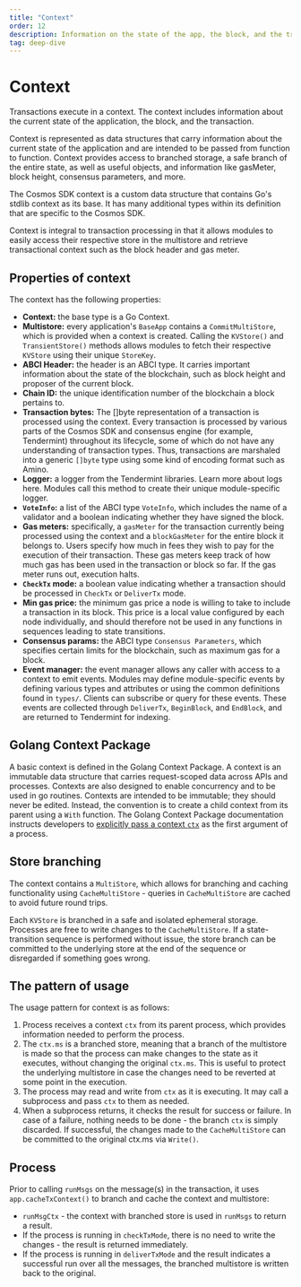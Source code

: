 ```yaml
---
title: "Context"
order: 12
description: Information on the state of the app, the block, and the transaction
tag: deep-dive
---
```


# Context

Transactions execute in a context. The context includes information about the current state of the application, the block, and the transaction.

Context is represented as data structures that carry information about the current state of the application and are intended to be passed from function to function. Context provides access to branched storage, a safe branch of the entire state, as well as useful objects, and information like gasMeter, block height, consensus parameters, and more.

The Cosmos SDK context is a custom data structure that contains Go's stdlib context as its base. It has many additional types within its definition that are specific to the Cosmos SDK.

Context is integral to transaction processing in that it allows modules to easily access their respective store in the multistore and retrieve transactional context such as the block header and gas meter.

## Properties of context

The context has the following properties:

* **Context:** the base type is a Go Context.
* **Multistore:** every application's `BaseApp` contains a `CommitMultiStore`, which is provided when a context is created. Calling the `KVStore()` and `TransientStore()` methods allows modules to fetch their respective `KVStore` using their unique `StoreKey`.
* **ABCI Header:** the header is an ABCI type. It carries important information about the state of the blockchain, such as block height and proposer of the current block.
* **Chain ID:** the unique identification number of the blockchain a block pertains to.
* **Transaction bytes:** The []byte representation of a transaction is processed using the context. Every transaction is processed by various parts of the Cosmos SDK and consensus engine (for example, Tendermint) throughout its lifecycle, some of which do not have any understanding of transaction types. Thus, transactions are marshaled into a generic `[]byte` type using some kind of encoding format such as Amino.
* **Logger:** a logger from the Tendermint libraries. Learn more about logs here. Modules call this method to create their unique module-specific logger.
* **`VoteInfo`:** a list of the ABCI type `VoteInfo`, which includes the name of a validator and a boolean indicating whether they have signed the block.
* **Gas meters:** specifically, a `gasMeter` for the transaction currently being processed using the context and a `blockGasMeter` for the entire block it belongs to. Users specify how much in fees they wish to pay for the execution of their transaction. These gas meters keep track of how much gas has been used in the transaction or block so far. If the gas meter runs out, execution halts.
* **`CheckTx` mode:** a boolean value indicating whether a transaction should be processed in `CheckTx` or `DeliverTx` mode.
* **Min gas price:** the minimum gas price a node is willing to take to include a transaction in its block. This price is a local value configured by each node individually, and should therefore not be used in any functions in sequences leading to state transitions.
* **Consensus params:** the ABCI type `Consensus Parameters`, which specifies certain limits for the blockchain, such as maximum gas for a block.
* **Event manager:** the event manager allows any caller with access to a context to emit events. Modules may define module-specific events by defining various types and attributes or using the common definitions found in `types/`. Clients can subscribe or query for these events. These events are collected through `DeliverTx`, `BeginBlock`, and `EndBlock`, and are returned to Tendermint for indexing.

## Golang Context Package

A basic context is defined in the Golang Context Package. A context is an immutable data structure that carries request-scoped data across APIs and processes. Contexts are also designed to enable concurrency and to be used in go routines. Contexts are intended to be immutable; they should never be edited. Instead, the convention is to create a child context from its parent using a `With` function. The Golang Context Package documentation instructs developers to [explicitly pass a context `ctx`](https://pkg.go.dev/context) as the first argument of a process.


## Store branching

The context contains a `MultiStore`, which allows for branching and caching functionality using `CacheMultiStore` - queries in `CacheMultiStore` are cached to avoid future round trips.

Each `KVStore` is branched in a safe and isolated ephemeral storage. Processes are free to write changes to the `CacheMultiStore`. If a state-transition sequence is performed without issue, the store branch can be committed to the underlying store at the end of the sequence or disregarded if something goes wrong.

## The pattern of usage

The usage pattern for context is as follows:

1. Process receives a context `ctx` from its parent process, which provides information needed to perform the process.
2. The `ctx.ms` is a branched store, meaning that a branch of the multistore is made so that the process can make changes to the state as it executes, without changing the original `ctx.ms`. This is useful to protect the underlying multistore in case the changes need to be reverted at some point in the execution.
3. The process may read and write from `ctx` as it is executing. It may call a subprocess and pass `ctx` to them as needed.
4. When a subprocess returns, it checks the result for success or failure. In case of a failure, nothing needs to be done - the branch `ctx` is simply discarded. If successful, the changes made to the `CacheMultiStore` can be committed to the original ctx.ms via `Write()`.

## Process

Prior to calling `runMsgs` on the message(s) in the transaction, it uses `app.cacheTxContext()` to branch and cache the context and multistore:

* `runMsgCtx` - the context with branched store is used in `runMsgs` to return a result.
* If the process is running in `checkTxMode`, there is no need to write the changes - the result is returned immediately.
* If the process is running in `deliverTxMode` and the result indicates a successful run over all the messages, the branched multistore is written back to the original.
